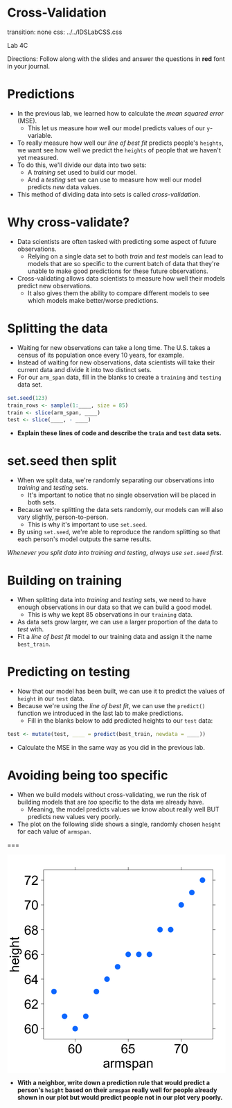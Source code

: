 Cross-Validation
===
transition: none
css: ../../IDSLabCSS.css

Lab 4C

Directions: Follow along with the slides and answer the questions in **red** font in your journal.




Predictions
===

- In the previous lab, we learned how to calculate the _mean squared error_ (MSE).
    - This let us measure how well our model predicts values of our `y`-variable.
- To really measure how well our _line of best fit_ predicts people's `heights`, we want see how well we predict the `heights` of people that we haven't yet measured.
- To do this, we'll divide our data into two sets:
    - A _training_ set used to build our model.
    - And a _testing_ set we can use to measure how well our model predicts _new_ data values.
- This method of dividing data into sets is called _cross-validation_.


Why cross-validate?
===

- Data scientists are often tasked with predicting some aspect of future observations.
    - Relying on a single data set to both _train_ and _test_ models can lead to models that are so specific to the current batch of data that they're unable to make good predictions for these future observations.
- Cross-validating allows data scientists to measure how well their models predict new observations.
    - It also gives them the ability to compare different models to see which models make better/worse predictions.


Splitting the data
===

- Waiting for new observations can take a long time. The U.S. takes a census of its population once every 10 years, for example.
- Instead of waiting for new observations, data scientists will take their current data and divide it into two distinct sets.
- For our `arm_span` data, fill in the blanks to create a `training` and `testing` data set.

```r
set.seed(123)
train_rows <- sample(1:____, size = 85)
train <- slice(arm_span, ____)
test <- slice(____, - ____)
```

- **Explain these lines of code and describe the `train` and `test` data sets.**


set.seed then split
===

- When we split data, we're randomly separating our observations into _training_ and _testing_ sets.
    - It's important to notice that no single observation will be placed in both sets.
- Because we're splitting the data sets randomly, our models can will also vary slightly, person-to-person.
    - This is why it's important to use `set.seed`.
- By using `set.seed`, we're able to reproduce the random splitting so that each person's model outputs the same results.

_Whenever you split data into training and testing, always use `set.seed` first._


Building on training
===

- When splitting data into _training_ and _testing_ sets, we need to have enough observations in our data so that we can build a good model.
    - This is why we kept 85 observations in our `training` data.
- As data sets grow larger, we can use a larger proportion of the data to _test_ with.
- Fit a _line of best fit_ model to our training data and assign it the name `best_train`.



Predicting on testing
===

- Now that our model has been built, we can use it to predict the values of `height` in our `test` data.
- Because we're using the _line of best fit_, we can use the `predict()` function we introduced in the last lab to make predictions.
    - Fill in the blanks below to add predicted heights to our `test` data:

```r
test <- mutate(test, ____ = predict(best_train, newdata = ____))
```

- Calculate the MSE in the same way as you did in the previous lab. 

Avoiding being too specific
===

- When we build models without cross-validating, we run the risk of building models that are _too_ specific to the data we already have.
    - Meaning, the model predicts values we know about really well BUT predicts new values very poorly.
- The plot on the following slide shows a single, randomly chosen `height` for each value of `armspan`.


===

<img src="lab4c-figure/unnamed-chunk-4-1.png" title="plot of chunk unnamed-chunk-4" alt="plot of chunk unnamed-chunk-4" style="display: block; margin: auto;" />

- **With a neighbor, write down a prediction rule that would predict a person's `height` based on their `armspan` really well for people already shown in our plot but would predict people not in our plot very poorly.**

